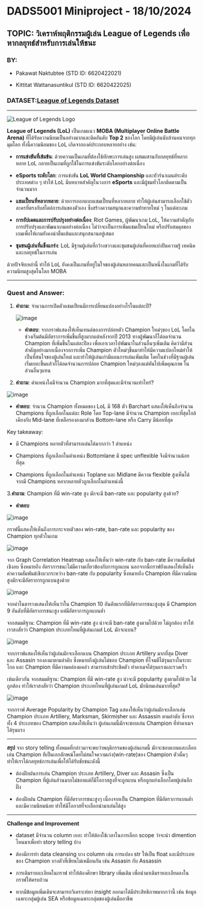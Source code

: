 # DADS5001 Miniproject - 18/10/2024
 
## TOPIC: วิเคราห์พฤติกรรมผู้เล่น League of Legends เพื่อหากลยุทธ์สำหรับการเล่นให้ชนะ
 
### BY:

- Pakawat Naktubtee (STD ID: 6620422021)

- Kittitat Wattanasuntikul (STD ID: 6620422025)
 
### DATASET:[League of Legends Dataset](https://www.kaggle.com/datasets/delfinaoliva/league-of-legends-champspopularity-winrate-kda/data)
 
---

![League of Legends Logo](https://github.com/user-attachments/assets/9eb4573e-0e91-4c84-8dbb-dfe8fdde681b)
 
**League of Legends (LoL)** เป็นเกมแนว **MOBA (Multiplayer Online Battle Arena)** ที่ได้รับความนิยมเป็นอย่างมากและติดอันดับ **Top 2** ของโลก โดยมีผู้เล่นนับล้านคนจากทุกมุมโลก ทั้งนี้ความนิยมของ LoL เกิดจากองค์ประกอบหลายอย่าง เช่น:
 
- **การแข่งขันที่เข้มข้น**: ด้วยความเป็นเกมที่ต้องใช้ทักษะการเล่นสูง ผสมผสานกับกลยุทธ์ที่หลากหลาย LoL กลายเป็นเกมที่ถูกใช้ในการแข่งขันระดับโลกอย่างต่อเนื่อง

- **eSports ระดับโลก**: การแข่งขัน **LoL World Championship** และทัวร์นาเมนต์ระดับประเทศต่าง ๆ ทำให้ LoL มีบทบาทสำคัญในวงการ **eSports** และมีผู้ชมทั่วโลกติดตามเป็นจำนวนมาก

- **แชมเปี้ยนที่หลากหลาย**: ด้วยการออกแบบแชมเปี้ยนที่หลากหลาย ทำให้ผู้เล่นสามารถเลือกใช้ตัวละครที่ตรงกับสไตล์การเล่นของตัวเอง ซึ่งสร้างความสนุกและความท้าทายใหม่ ๆ ในแต่ละเกม

- **การอัปเดตและการปรับปรุงอย่างต่อเนื่อง**: Riot Games, ผู้พัฒนาเกม LoL, ให้ความสำคัญกับการปรับปรุงและพัฒนาเกมอย่างต่อเนื่อง ไม่ว่าจะเป็นการเพิ่มแชมเปี้ยนใหม่ หรือปรับสมดุลของเกมเพื่อให้เกมยังคงน่าตื่นเต้นและสนุกสนานอยู่เสมอ

- **ชุมชนผู้เล่นที่แข็งแกร่ง**: LoL มีฐานผู้เล่นที่กว้างขวางและชุมชนผู้เล่นที่คอยแบ่งปันความรู้ เทคนิค และกลยุทธ์ในการเล่น
 
ด้วยปัจจัยเหล่านี้ ทำให้ LoL ยังคงเป็นเกมที่อยู่ในใจของผู้เล่นหลายคนและเป็นหนึ่งในเกมที่ได้รับความนิยมสูงสุดในโลก MOBA
 
---
 
### Quest and Answer:

1. **คำถาม**: จำนวนการเปิดตัวแชมเปียนมีการเปลี่ยนแปลงอย่างไรในแต่ละปี?
 
   ![image](https://github.com/user-attachments/assets/12f2118f-57a3-4c4f-b07f-fe2ee496b48b)
 
   - **คำตอบ**: จากกราฟแสดงให้เห็นเทนด์ของการปล่อยตัว Champion ใหม่ๆของ LoL โดยในช่วงเริ่มต้นมีอัตราการเพิ่มขึ้นที่สูงมากแต่หลังจากปี 2013 ทางผู้พัฒนาก็ได้ลดจำนวน Champion ที่เพิ่มขึ้นในแต่ละปีลง เพื่อเอาเวลาไปพัฒนาในส่วนอื่นๆเพิ่มเติม คิดว่ามีส่วนสำคัญอย่างมากเนื่องจากการเพิ่ม Champion ตัวใหม่ๆขึ้นมาทำให้มีความแปลกใหม่ทำให้เป็นที่สนใจของผู้เล่นใหม่ และทำให้ผู้เล่นเก่ามีแผนการเล่นเพิ่มเติม โดยในช่วงที่มีฐานผู้เล่นเริ่มเยอะขึ้นแล้วก็ได้ลดจำนวนการปล่อย Champion ใหม่ๆลงแต่หันไปเพิ่มคุณภาพ ในส่วนอื่นๆแทน
 
2. **คำถาม**: ตำแหน่งใดมีจำนวน Champion มากที่สุดและมีจำนวนเท่าไหร่?

![image](https://github.com/user-attachments/assets/be498181-8343-4de6-bb4f-510bf218efac)

   - **คำตอบ**: จำนวน Champion ทั้งหมดของ LoL มี 168 ตัว
Barchart แสดงให้เห็นถึงจำนวน Champions ที่ถูกเลือกในแต่ละ Role โดย Top-lane มีจำนวน Champion เยอะที่สุดใกล้เคียงกับ Mid-lane ที่เหลือรองลงมาส่วน Bottom-lane หรือ Carry มีน้อยที่สุด

  Key takeaway:

  - มี Champions หลายตัวที่สามารถเล่นได้มากกว่า 1 ตำแหน่ง

  - Champions ที่ถูกเลือกในตำแหน่ง Bottomlane มี spec unflexible จึงมีจำนวนน้อยที่สุด

  - Champions ที่ถูกเลือกในตำแหน่ง Toplane และ Midlane มีความ flexible สูงเห็นได้จากมี Champions หลากหลายตัวถูกเลือกในตำแหน่งนี้
 

3.**คำถาม**: Champion ที่มี win-rate สูง มักจะมี ban-rate และ popularity สูงด้วย?

   - **คำตอบ**
     
![image](https://github.com/user-attachments/assets/45bc0f58-99ec-4d9c-8e76-6fd129c66b31)

กราฟนี้แสดงให้เห็นถึงการกระจายตัวของ win-rate, ban-rate และ popularity ของ Champion ทุกตัวในเกม

![image](https://github.com/user-attachments/assets/c7be60c0-e531-430d-a62e-776f33cf2273)     

   จาก Graph Correlation Heatmap แสดงให้เห็นว่า win-rate กับ ban-rate มีความสัมพันธ์เชิงลบ ซึ่งหมายถึง อัตราการชนะไม่มีความเกี่ยวข้องกับการถูกแบน 
   นอกจากนี้กราฟยังแสดงให้เห็นถึง ค่าความสัมพันธ์เชิงบวกระหว่าง ban-rate กับ popularity ซึ่งหมายถึง Champion ที่มีความนิยมสูงมักจะมีอัตราการถูกแบนสูงด้วย

![image](https://github.com/user-attachments/assets/719c5678-94eb-443e-9a0e-b19ae4cf2d3c)

จากค่าในตารางแสดงให้เห็นว่าใน Champion 10 อันดับแรกที่มีอัตราการชนะสูงสุด  มี Champion 9 อันดับที่มีอัตราการชนะสูง แต่มีอัตราการถูกแบนต่ำ

จากสมมติฐาน: Champion ที่มี win-rate สูง น่าจะมี ban-rate สูงตามไปด้วย ไม่ถูกต้อง ทำให้เราสงสัยว่า Champion ประเภทไหนที่ผู้เล่นเกมส์ LoL มักจะแบน?

![image](https://github.com/user-attachments/assets/be9e4303-0c3f-42f9-80da-0a29a534012f)

จากกราฟแสดงให้เห็นว่าผู้เล่นมักจะเลือกแบน Champion ประเภท Artillery มากที่สุด Diver และ Assasin รองลงมาตามลำดับ ซึ่งหมายถึงผู้เล่นไม่ชอบ Champion ที่โจมตีได้รุนแรงในระยะไกล และ Champion ที่มีความคล่องแคล่ว สามารถเข้าประชิดตัว ทำดาเมจได้รุนแรงและรวดเร็ว

เช่นเดียวกัน จากสมมติฐาน: Champion ที่มี win-rate สูง น่าจะมี popularity สูงตามไปด้วย ไม่ถูกต้อง ทำให้เราสงสัยว่า Champion ประเภทไหนที่ผู้เล่นเกมส์ LoL มักนิยมเล่นมากที่สุด?

![image](https://github.com/user-attachments/assets/9a2fae71-6ca8-45fc-ac8d-2393b380fa46)

จากกราฟ Average Popularity by Champion Tag แสดงให้เห็นว่าผู้เล่นมักจะเลือกเล่น Champion ประเภท Artillery, Marksman, Skirmisher และ Assassin ตามลำดับ ซึ่งจากทั้ง 4 ประเภทของ Champion แสดงให้เห็นว่า ผู้เล่นเกมนี้มักจะชอบเล่น Champion ที่ทำดาเมจได้รุนแรง

---
**สรุป**
จาก story telling ทั้งหมดที่กล่าวมาจะพบว่าพฤติกรรมของผู้เล่นเกมนี้ มักจะชอบแบนและเลือกเล่น Champion ทีเป็นเอกลักษณ์โดยไม่สนใจความเก่ง(win-rate)ของ Champion ตัวนั้นๆ ทำให้เราได้กลยุทธ์การเล่นเพื่อให้ได้รับชัยชนะดังนี้

- ต้องฝึกฝนการเล่น Champion ประเภท Artillery, Diver และ Assasin ซึ่งเป็น Champion ที่ผู้เล่นส่วนมากไม่ชอบแต่ก็มีโอกาสสูงที่จะถูกแบน หรือถูกแย่งเลือกโดยผู้เล่นอีกฝั่ง

- ต้องฝึกฝน Champion ที่มีอัตราการชนะสูงๆ เนื่องจากเป็น Champion ที่มีอัตราการแบนต่ำ และมีความนิยมน้อย ทำให้มีโอกาสที่จะเลือกนำมาเล่นได้สูง

---
**Challenge and Improvement**

- dataset มีจำนวน column เยอะ ทำให้ต้องใช้เวลาในการเลือก scope ว่าจะนำ dimention ไหนมาเพื่อทำ story telling บ้าง

- ต้องมีการทำ data cleansing บาง column เช่น การแปลง str ให้เป็น float และมีประเภทของ Champion บางตัวที่เขียนไม่เหมือนกัน เช่น Assasin กับ Assassin

- การเติมรายละเอียดในกราฟ ทำให้ต้องศึกษา library เพิ่มเติม เพื่อนำมาเติมรายละเอียดลงในกราฟให้ครบถ้วน

- หากมีข้อมูลเพิ่มเติมจะสามารถวิเคราะห์หา insight ออกมาได้มีประสิทธิภาพมากกว่านี้ เช่น ข้อมูลเฉพาะกลุ่มผู้เล่น SEA หรือข้อมูลเฉพาะกลุ่มของผู้เล่นมืออาชีพ
